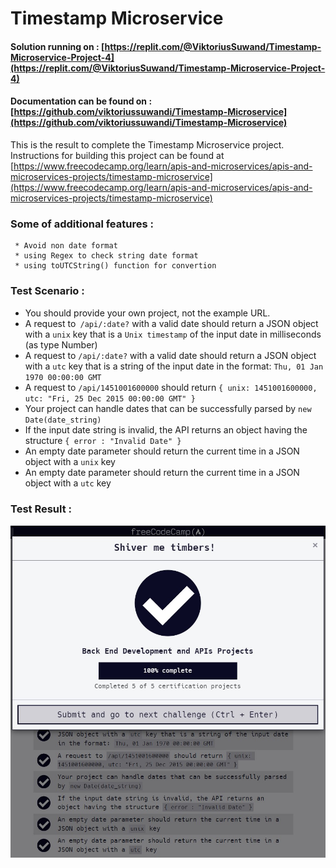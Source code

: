 # Timestamp Microservice
#### Solution running on : [https://replit.com/@ViktoriusSuwand/Timestamp-Microservice-Project-4](https://replit.com/@ViktoriusSuwand/Timestamp-Microservice-Project-4)

#### Documentation can be found on : [https://github.com/viktoriussuwandi/Timestamp-Microservice](https://github.com/viktoriussuwandi/Timestamp-Microservice)

This is the result to complete the Timestamp Microservice project. 
Instructions for building this project can be found at 
[https://www.freecodecamp.org/learn/apis-and-microservices/apis-and-microservices-projects/timestamp-microservice](https://www.freecodecamp.org/learn/apis-and-microservices/apis-and-microservices-projects/timestamp-microservice)

###  Some of additional features :
     * Avoid non date format
     * using Regex to check string date format
     * using toUTCString() function for convertion

### Test Scenario :
- You should provide your own project, not the example URL.
- A request to` /api/:date?` with a valid date should return a JSON object with a `unix` key that is a `Unix timestamp` of the input date in milliseconds (as type Number)
- A request to `/api/:date?` with a valid date should return a JSON object with a `utc` key that is a string of the input date in the format: `Thu, 01 Jan 1970 00:00:00 GMT`
- A request to `/api/1451001600000` should return `{ unix: 1451001600000, utc: "Fri, 25 Dec 2015 00:00:00 GMT" }`
- Your project can handle dates that can be successfully parsed by `new Date(date_string)`
- If the input date string is invalid, the API returns an object having the structure `{ error : "Invalid Date" }`
- An empty date parameter should return the current time in a JSON object with a `unix` key
- An empty date parameter should return the current time in a JSON object with a `utc` key

### Test Result :
![complete](complete.jpg)

